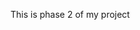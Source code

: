 <!DOCTYPE html>
<html>
<head>
<title>Test</title>
</head>
<body>
<p>This is phase 2 of my project</p>
</body>
</html>
